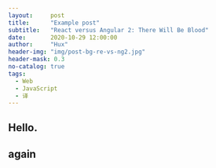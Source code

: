 ```yaml
---
layout:     post
title:      "Example post"
subtitle:   "React versus Angular 2: There Will Be Blood"
date:       2020-10-29 12:00:00
author:     "Hux"
header-img: "img/post-bg-re-vs-ng2.jpg"
header-mask: 0.3
no-catalog: true
tags:
  - Web
  - JavaScript
  - 译
---
```


Hello.
------

## again
